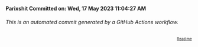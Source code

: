 **Parixshit Committed on: Wed, 17 May 2023 11:04:27 AM** <!-- bc7f089d-9f33-4929-b44e-916dae864fcb -->

###### This is an automated commit generated by a GitHub Actions workflow.

<div align="right"><sub><sup><a href="https://github.com/Parixshit/AutoCommit.git">Read me</a></sup></sub></div>
